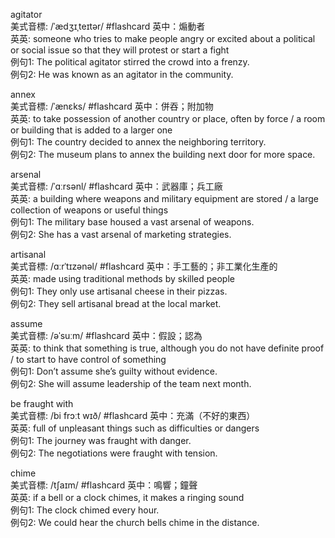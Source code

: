 agitator  
美式音標: /ˈædʒɪˌteɪtər/ #flashcard 
英中：煽動者  
英英: someone who tries to make people angry or excited about a political or social issue so that they will protest or start a fight  
例句1: The political agitator stirred the crowd into a frenzy.  
例句2: He was known as an agitator in the community.  
<!--ID: 1746428423144-->


annex  
美式音標: /ˈænɛks/ #flashcard 
英中：併吞；附加物  
英英: to take possession of another country or place, often by force / a room or building that is added to a larger one  
例句1: The country decided to annex the neighboring territory.  
例句2: The museum plans to annex the building next door for more space.  
<!--ID: 1746428461705-->


arsenal  
美式音標: /ˈɑːrsənl/  #flashcard 
英中：武器庫；兵工廠  
英英: a building where weapons and military equipment are stored / a large collection of weapons or useful things  
例句1: The military base housed a vast arsenal of weapons.  
例句2: She has a vast arsenal of marketing strategies.  
<!--ID: 1746428493705-->


artisanal  
美式音標: /ɑːrˈtɪzənəl/ #flashcard 
英中：手工藝的；非工業化生產的  
英英: made using traditional methods by skilled people  
例句1: They only use artisanal cheese in their pizzas.  
例句2: They sell artisanal bread at the local market.  
<!--ID: 1746428482136-->

assume  
美式音標: /əˈsuːm/  #flashcard 
英中：假設；認為  
英英: to think that something is true, although you do not have definite proof / to start to have control of something  
例句1: Don’t assume she’s guilty without evidence.  
例句2: She will assume leadership of the team next month.  
<!--ID: 1746428515728-->


be fraught with  
美式音標: /bi frɔːt wɪð/  #flashcard 
英中：充滿（不好的東西）  
英英: full of unpleasant things such as difficulties or dangers  
例句1: The journey was fraught with danger.  
例句2: The negotiations were fraught with tension.  
<!--ID: 1746428910816-->


chime  
美式音標: /tʃaɪm/ #flashcard 
英中：鳴響；鐘聲  
英英: if a bell or a clock chimes, it makes a ringing sound  
例句1: The clock chimed every hour.  
例句2: We could hear the church bells chime in the distance.  
<!--ID: 1746428962833-->

